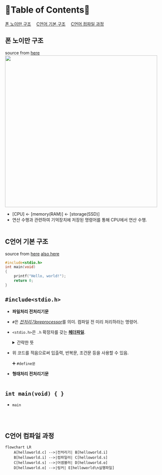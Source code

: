 📜Table of Contents📜
===
[폰 노이만 구조](#폰-노이만-구조)&emsp;
[C언어 기본 구조](#c언어-기본-구조)&emsp;
[C언어 컴파일 과정](#c언어-컴파일-과정)
<br>

## 폰 노이만 구조
source from [here](https://yoons2owo.tistory.com/5)<br>
<img src="https://github.com/redzzzi/C23summer/assets/127263392/325896ee-ed33-414a-a26c-ec66c8533207" width="500px"><br>
* [CPU] ← [memory(RAM)] ← [storage(SSD)]
* 연산 수행과 관련하여 기억장치에 저장된 명령어를 통해 CPU에서 연산 수행.
<br><br>

## C언어 기본 구조
source from [here](https://atomic0x90.github.io/c-language/2019/05/23/Characteristics-and-structure-of-language-C.html) [also here](https://m.blog.naver.com/PostView.naver?isHttpsRedirect=true&blogId=2000pansung&logNo=222135219204)
```C
#include<stdio.h>
int main(void)
{
    printf("Hello, world!");
    return 0;
}
```
```#include<stdio.h>```
--
*  **파일처리  전처리기문**
* ```#```은  [*전처리기preprocessor*](https://ko.wikipedia.org/wiki/C_%EC%A0%84%EC%B2%98%EB%A6%AC%EA%B8%B0)를 의미. 컴파일 전 미리 처리하라는 명령어.
* ```<stdio.h>```은 ```.h``` 확장자를 갖는 [**헤더파일**](https://ko.wikipedia.org/wiki/%ED%97%A4%EB%8D%94_%ED%8C%8C%EC%9D%BC).
  <details>
  <summary>간략한 뜻</summary>
  <div markdown="1">
      
      💗 이미 만들어진 함수가 어떤 것이 있는지 정리해놓은 일종의 목차.
      💗 컴파일러에 의해 포함된 소스 코드의 파일.
      💗 특정 파일을 읽어 소스 파일에 포함해줌.
      💗 헤더파일이 사용되려면 컴파일러에 의해 불러져야 함.
  </details>
* 위 코드를 적음으로써 입출력, 반복문, 조건문 등을 사용할 수 있음.
<br><br>
➕ ```#define문```
* **형태처리 전처리기문**
<br><br>

```int main(void) { }```
--
* ```main```

<br><br>

## C언어 컴파일 과정
```mermaid
flowchart LR
    A[helloworld.c] -->|전처리기| B[helloworld.i]
    B[helloworld.i] -->|컴파일러| C[helloworld.s]
    C[helloworld.s] -->|어셈블러| D[helloworld.o]
    D[helloworld.o] -->|링커| E[helloworld\n실행파일]
```
